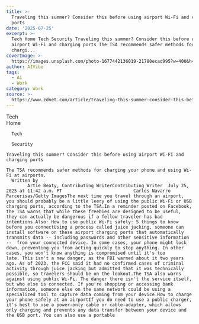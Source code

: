 ```yaml
---
title: >-
  Traveling this summer? Consider this before using airport Wi-Fi and charging
  ports
date: '2025-07-25'
excerpt: >-
  Tech Home Tech Security Traveling this summer? Consider this before using
  airport Wi-Fi and charging ports The TSA recommends safer methods for
  chargi...
coverImage: >-
  https://images.unsplash.com/photo-1677442136019-21780ecad995?w=400&h=200&fit=crop&auto=format
author: AIVibe
tags:
  - Ai
  - Work
category: Work
source: >-
  https://www.zdnet.com/article/traveling-this-summer-consider-this-before-using-airport-wi-fi-and-charging-ports/
---
```

Tech      
      Home
    
      Tech
    
      Security
       
    Traveling this summer? Consider this before using airport Wi-Fi and charging ports
     
    The TSA recommends safer methods for charging your phone and using Wi-Fi at airports.
      Written by 
            Artie Beaty, Contributing WriterContributing Writer  July 25, 2025 at 11:42 a.m. PT                           Carles Navarro Parcerisas/Getty ImagesThe next time you travel through an airport, you should probably be a little leery of using the public Wi-Fi or USB charging ports, according to the TSA.In a reminder posted on Facebook, the TSA warns that while these freebies are designed to be useful, they can actually be dangerous if a fellow traveler has bad intentions.Also: How to use public Wi-Fi safely: 5 things to know before you connectUsing a process called juice jacking, someone can install software on these airport charging ports that automatically transmits data -- including passwords and other sensitive information --  from your connected device. In some cases, your phone might lock down, preventing you from acting quickly to stop anything. In other cases, you won't know anything is compromised until it's too late. This isn't a new danger, as the FBI warned about it two years ago. As of 2023, the FCC said it had no confirmed cases of criminal activity through juice jacking but admitted that it was technically possible, so travelers should be on the lookout.The TSA also warns against using public Wi-Fi. The danger there isn't the service itself, but who else is connected. If you're shopping or accessing bank information, someone else on the same network could be using a specialized tool to capture data coming from your device.How to charge your phone safely at an airportIf you do need to use a public charger, it's best to use a power-only cable or cable-adapter, which allows only charging and prevents any data transfer between your device and the USB port. You can also use a portable 

